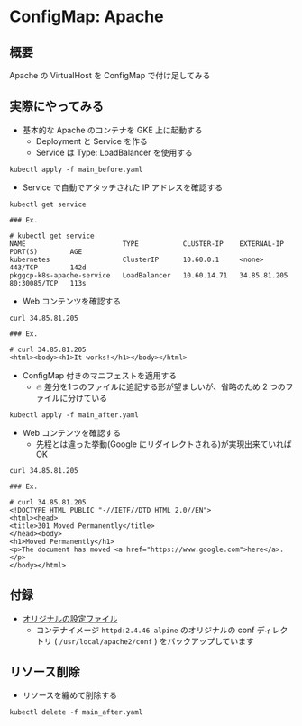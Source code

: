 # ConfigMap: Apache

## 概要

Apache の VirtualHost を ConfigMap で付け足してみる

## 実際にやってみる

+ 基本的な Apache のコンテナを GKE 上に起動する
  + Deployment と Service を作る
  + Service は Type: LoadBalancer を使用する

```
kubectl apply -f main_before.yaml
```

+ Service で自動でアタッチされた IP アドレスを確認する

```
kubectl get service
```
```
### Ex.

# kubectl get service
NAME                        TYPE           CLUSTER-IP    EXTERNAL-IP    PORT(S)        AGE
kubernetes                  ClusterIP      10.60.0.1     <none>         443/TCP        142d
pkggcp-k8s-apache-service   LoadBalancer   10.60.14.71   34.85.81.205   80:30085/TCP   113s
```

+ Web コンテンツを確認する

```
curl 34.85.81.205
```
```
### Ex.

# curl 34.85.81.205
<html><body><h1>It works!</h1></body></html>
```

+ ConfigMap 付きのマニフェストを適用する
  + :fire: 差分を1つのファイルに追記する形が望ましいが、省略のため 2 つのファイルに分けている

```
kubectl apply -f main_after.yaml
```

+ Web コンテンツを確認する
  + 先程とは違った挙動(Google にリダイレクトされる)が実現出来ていれば OK

```
curl 34.85.81.205
```
```
### Ex.

# curl 34.85.81.205
<!DOCTYPE HTML PUBLIC "-//IETF//DTD HTML 2.0//EN">
<html><head>
<title>301 Moved Permanently</title>
</head><body>
<h1>Moved Permanently</h1>
<p>The document has moved <a href="https://www.google.com">here</a>.</p>
</body></html>
```

## 付録

+ [オリジナルの設定ファイル](./conf)
  + コンテナイメージ `httpd:2.4.46-alpine` のオリジナルの conf ディレクトリ ( `/usr/local/apache2/conf` ) をバックアップしています

## リソース削除

+ リソースを纏めて削除する

```
kubectl delete -f main_after.yaml
```
